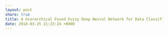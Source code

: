 ```yaml
---
layout: post
share: true
title: A Hierarchical Fused Fuzzy Deep Neural Network for Data Classification
date: 2018-03-25 21:23:24 +0000
---
```

